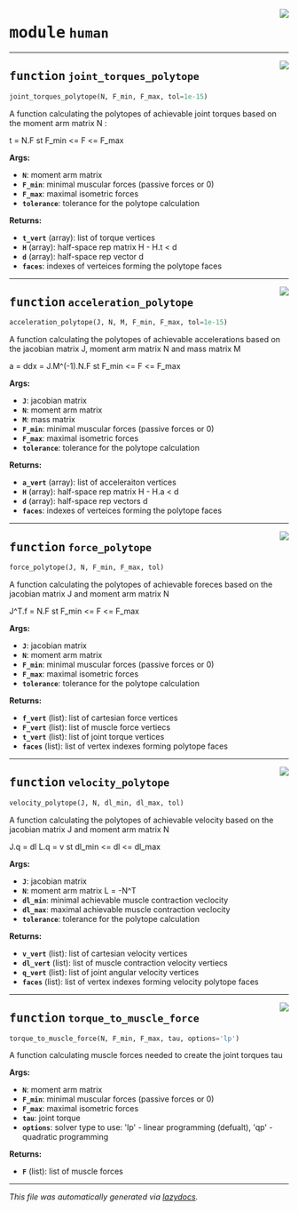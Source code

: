 <!-- markdownlint-disable -->

<a href="https://gitlab.inria.fr/auctus-team/people/antunskuric/pycapacity/-/blob/master/pycapacity/human.py#L0"><img align="right" style="float:right;" src="https://img.shields.io/badge/-source-cccccc?style=flat-square"></a>

# <kbd>module</kbd> `human`





---

<a href="https://gitlab.inria.fr/auctus-team/people/antunskuric/pycapacity/-/blob/master/pycapacity/human.py#L9"><img align="right" style="float:right;" src="https://img.shields.io/badge/-source-cccccc?style=flat-square"></a>

## <kbd>function</kbd> `joint_torques_polytope`

```python
joint_torques_polytope(N, F_min, F_max, tol=1e-15)
```

A function calculating the polytopes of achievable joint torques based on the moment arm matrix N : 

t = N.F st F_min <= F <= F_max 



**Args:**
 
 - <b>`N`</b>:  moment arm matrix 
 - <b>`F_min`</b>:  minimal muscular forces (passive forces or 0) 
 - <b>`F_max`</b>:  maximal isometric forces  
 - <b>`tolerance`</b>:  tolerance for the polytope calculation 



**Returns:**
 
 - <b>`t_vert`</b> (array):   list of torque vertices 
 - <b>`H`</b> (array):   half-space rep matrix H - H.t < d 
 - <b>`d`</b> (array):   half-space rep vector d 
 - <b>`faces`</b>:  indexes of verteices forming the polytope faces 


---

<a href="https://gitlab.inria.fr/auctus-team/people/antunskuric/pycapacity/-/blob/master/pycapacity/human.py#L31"><img align="right" style="float:right;" src="https://img.shields.io/badge/-source-cccccc?style=flat-square"></a>

## <kbd>function</kbd> `acceleration_polytope`

```python
acceleration_polytope(J, N, M, F_min, F_max, tol=1e-15)
```

A function calculating the polytopes of achievable accelerations based on the jacobian matrix J, moment arm matrix N and mass matrix M 

a = ddx = J.M^(-1).N.F st F_min <= F <= F_max 



**Args:**
 
 - <b>`J`</b>:  jacobian matrix 
 - <b>`N`</b>:  moment arm matrix 
 - <b>`M`</b>:  mass matrix 
 - <b>`F_min`</b>:  minimal muscular forces (passive forces or 0) 
 - <b>`F_max`</b>:  maximal isometric forces  
 - <b>`tolerance`</b>:  tolerance for the polytope calculation 



**Returns:**
 
 - <b>`a_vert`</b> (array):   list of acceleraiton vertices 
 - <b>`H`</b> (array):   half-space rep matrix H - H.a < d 
 - <b>`d`</b> (array):   half-space rep vectors d 
 - <b>`faces`</b>:  indexes of verteices forming the polytope faces 


---

<a href="https://gitlab.inria.fr/auctus-team/people/antunskuric/pycapacity/-/blob/master/pycapacity/human.py#L55"><img align="right" style="float:right;" src="https://img.shields.io/badge/-source-cccccc?style=flat-square"></a>

## <kbd>function</kbd> `force_polytope`

```python
force_polytope(J, N, F_min, F_max, tol)
```

A function calculating the polytopes of achievable foreces based  on the jacobian matrix J and moment arm matrix N 

J^T.f = N.F st F_min <= F <= F_max 



**Args:**
 
 - <b>`J`</b>:  jacobian matrix 
 - <b>`N`</b>:  moment arm matrix 
 - <b>`F_min`</b>:  minimal muscular forces (passive forces or 0) 
 - <b>`F_max`</b>:  maximal isometric forces  
 - <b>`tolerance`</b>:  tolerance for the polytope calculation 



**Returns:**
 
 - <b>`f_vert`</b> (list):   list of cartesian force vertices 
 - <b>`F_vert`</b> (list):   list of muscle force vertiecs 
 - <b>`t_vert`</b> (list):   list of joint torque vertices 
 - <b>`faces`</b> (list):    list of vertex indexes forming polytope faces   


---

<a href="https://gitlab.inria.fr/auctus-team/people/antunskuric/pycapacity/-/blob/master/pycapacity/human.py#L78"><img align="right" style="float:right;" src="https://img.shields.io/badge/-source-cccccc?style=flat-square"></a>

## <kbd>function</kbd> `velocity_polytope`

```python
velocity_polytope(J, N, dl_min, dl_max, tol)
```

A function calculating the polytopes of achievable velocity based  on the jacobian matrix J and moment arm matrix N 

J.q = dl L.q = v st dl_min <= dl <= dl_max 



**Args:**
 
 - <b>`J`</b>:  jacobian matrix 
 - <b>`N`</b>:  moment arm matrix L = -N^T 
 - <b>`dl_min`</b>:  minimal achievable muscle contraction veclocity 
 - <b>`dl_max`</b>:  maximal achievable muscle contraction veclocity 
 - <b>`tolerance`</b>:  tolerance for the polytope calculation 



**Returns:**
 
 - <b>`v_vert`</b> (list):   list of cartesian velocity vertices 
 - <b>`dl_vert`</b> (list):  list of muscle contraction velocity vertiecs 
 - <b>`q_vert`</b> (list):   list of joint angular velocity vertices 
 - <b>`faces`</b> (list):    list of vertex indexes forming velocity polytope faces   


---

<a href="https://gitlab.inria.fr/auctus-team/people/antunskuric/pycapacity/-/blob/master/pycapacity/human.py#L102"><img align="right" style="float:right;" src="https://img.shields.io/badge/-source-cccccc?style=flat-square"></a>

## <kbd>function</kbd> `torque_to_muscle_force`

```python
torque_to_muscle_force(N, F_min, F_max, tau, options='lp')
```

A function calculating muscle forces needed to create the joint torques tau 



**Args:**
 
 - <b>`N`</b>:  moment arm matrix 
 - <b>`F_min`</b>:  minimal muscular forces (passive forces or 0) 
 - <b>`F_max`</b>:  maximal isometric forces  
 - <b>`tau`</b>:  joint torque 
 - <b>`options`</b>:  solver type to use: 'lp' - linear programming (defualt), 'qp' - quadratic programming 



**Returns:**
 
 - <b>`F`</b> (list):  list of muscle forces 






---

_This file was automatically generated via [lazydocs](https://github.com/ml-tooling/lazydocs)._
